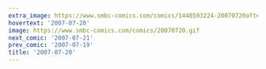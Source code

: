 ```yaml
---
extra_image: https://www.smbc-comics.com/comics/1448593224-20070720after.png
hovertext: '2007-07-20'
image: https://www.smbc-comics.com/comics/20070720.gif
next_comic: '2007-07-21'
prev_comic: '2007-07-19'
title: '2007-07-20'
---
```


